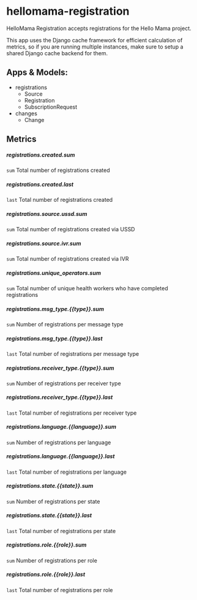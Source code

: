 # hellomama-registration
HelloMama Registration accepts registrations for the Hello Mama project.

This app uses the Django cache framework for efficient calculation of metrics,
so if you are running multiple instances, make sure to setup a shared Django
cache backend for them.

## Apps & Models:
  * registrations
    * Source
    * Registration
    * SubscriptionRequest
  * changes
    * Change

## Metrics
##### registrations.created.sum
`sum` Total number of registrations created

##### registrations.created.last
`last` Total number of registrations created

##### registrations.source.ussd.sum
`sum` Total number of registrations created via USSD

##### registrations.source.ivr.sum
`sum` Total number of registrations created via IVR

##### registrations.unique_operators.sum
`sum` Total number of unique health workers who have completed registrations

##### registrations.msg_type.{{type}}.sum
`sum` Number of registrations per message type

##### registrations.msg_type.{{type}}.last
`last` Total number of registrations per message type

##### registrations.receiver_type.{{type}}.sum
`sum` Number of registrations per receiver type

##### registrations.receiver_type.{{type}}.last
`last` Total number of registrations per receiver type

##### registrations.language.{{language}}.sum
`sum` Number of registrations per language

##### registrations.language.{{language}}.last
`last` Total number of registrations per language

##### registrations.state.{{state}}.sum
`sum` Number of registrations per state

##### registrations.state.{{state}}.last
`last` Total number of registrations per state

##### registrations.role.{{role}}.sum
`sum` Number of registrations per role

##### registrations.role.{{role}}.last
`last` Total number of registrations per role
